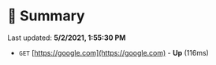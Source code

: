 # 📖 Summary
Last updated: **5/2/2021, 1:55:30 PM**

- `GET` [https://google.com](https://google.com) - **Up** (116ms)
